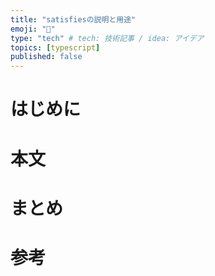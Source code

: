 ```yaml
---
title: "satisfiesの説明と用途"
emoji: "🙆"
type: "tech" # tech: 技術記事 / idea: アイデア
topics: [typescript]
published: false
---
```


# はじめに

# 本文

# まとめ

# 参考
